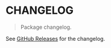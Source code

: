 # CHANGELOG

> Package changelog.

See [GitHub Releases](https://github.com/stdlib-js/stats-base-dists-rayleigh-stdev/releases) for the changelog.